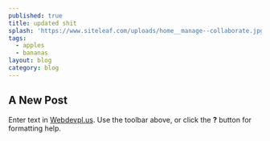 ```yaml
---
published: true
title: updated shit
splash: 'https://www.siteleaf.com/uploads/home__manage--collaborate.jpg'
tags:
  - apples
  - bananas
layout: blog
category: blog
---
```

## A New Post

Enter text in [Webdevpl.us](https://webdevpl.us/). Use the toolbar above, or click the **?** button for formatting help.
